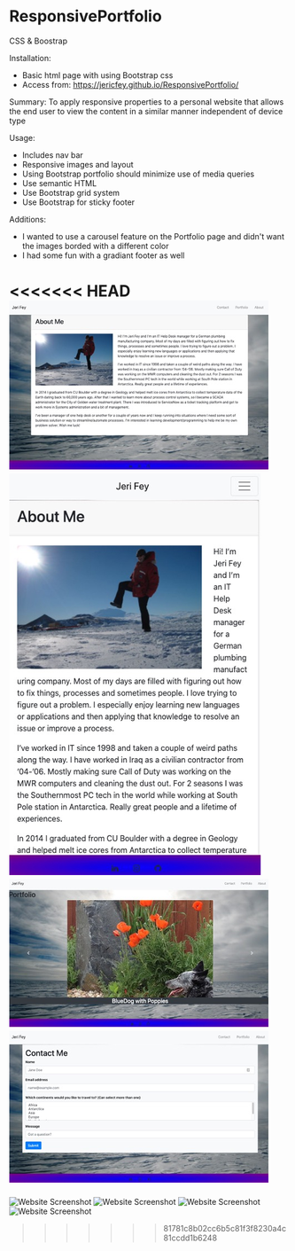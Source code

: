 # ResponsivePortfolio
CSS &amp; Boostrap

Installation:
 - Basic html page with using Bootstrap css
 - Access from: https://jericfey.github.io/ResponsivePortfolio/

Summary: 
To apply responsive properties to a personal website that allows the end user to view the content in a similar manner independent of device type

Usage: 
 - Includes nav bar
 - Responsive images and layout
 - Using Bootstrap portfolio should minimize use of media queries
 - Use semantic HTML
 - Use Bootstrap grid system
 - Use Bootstrap for sticky footer

 Additions: 
  - I wanted to use a carousel feature on the Portfolio page and didn't want the images borded with a different color
  - I had some fun with a gradiant footer as well


<<<<<<< HEAD
![AboutMe Screenshot](./images/Website_screenshot_AboutMe.jpg)
![AboutMe Responsive Screenshot](./images/Website_screenshot_AboutMe_Responsive.jpg)
![Portfolio Screenshot](./images/Website_screenshot_Portfolio.jpg)
![Contact Screenshot](./images/Website_screenshot_Contact.jpg)
=======
![Website Screenshot](.images/Website_screenshot_AboutMe.jpg?raw=true)
![Website Screenshot](.images/Website_screenshot_AboutMe_Responsive.jpg?raw=true)
![Website Screenshot](.images/Website_screenshot_Portfolio.jpg?raw=true)
![Website Screenshot](.images/Website_screenshot_Contact.jpg?raw=true)
>>>>>>> 81781c8b02cc6b5c81f3f8230a4c81ccdd1b6248

    
    
